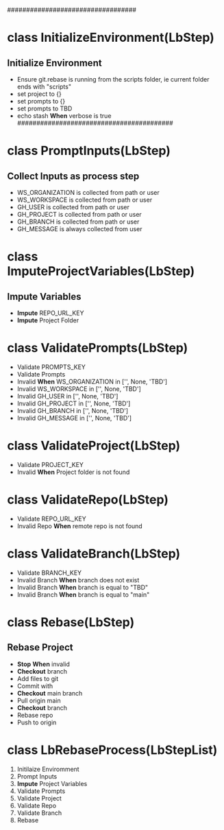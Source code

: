 ##################################
# class InitializeEnvironment(LbStep)
## __Initialize__ Environment
* Ensure git.rebase is running from the scripts folder, ie current folder ends with "scripts"
* set project to {}
* set prompts to {}
* set prompts to TBD
* echo stash __When__ verbose is true
#########################################
# class PromptInputs(LbStep)
## __Collect__ Inputs as process step
* WS_ORGANIZATION is collected from path or user
* WS_WORKSPACE is collected from path or user
* GH_USER is collected from path or user
* GH_PROJECT is collected from path or user
* GH_BRANCH is collected from path or user
* GH_MESSAGE is always collected from user
# class ImputeProjectVariables(LbStep)
## __Impute__ Variables
* __Impute__ REPO_URL_KEY
* __Impute__ Project Folder
# class ValidatePrompts(LbStep)
* Validate PROMPTS_KEY
* Validate Prompts
* Invalid __When__ WS_ORGANIZATION in ['', None, 'TBD']
* Invalid WS_WORKSPACE in ['', None, 'TBD']
* Invalid GH_USER in ['', None, 'TBD']
* Invalid GH_PROJECT in ['', None, 'TBD']
* Invalid GH_BRANCH in ['', None, 'TBD']
* Invalid GH_MESSAGE in ['', None, 'TBD']
# class ValidateProject(LbStep)
* Validate PROJECT_KEY
* Invalid __When__ Project folder is not found
# class ValidateRepo(LbStep)
* Validate REPO_URL_KEY
* Invalid Repo __When__ remote repo is not found
# class ValidateBranch(LbStep)
* Validate BRANCH_KEY
* Invalid Branch __When__ branch does not exist
* Invalid Branch __When__ branch is equal to "TBD"
* Invalid Branch __When__ branch is equal to "main"
# class Rebase(LbStep)
##
## Rebase Project
* __Stop__ __When__ invalid
*  __Checkout__ branch
* Add files to git
* Commit with <MESSAGE>
* __Checkout__ main branch
* Pull origin main
* __Checkout__ branch
* Rebase repo
* Push to origin
# class LbRebaseProcess(LbStepList)
1. Initilaize Enviromment
1. Prompt Inputs
1. __Impute__ Project Variables
1. Validate Prompts
1. Validate Project
1. Validate Repo
1. Validate Branch
1. Rebase

